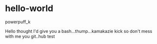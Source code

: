 # hello-world
powerpuff_k

Hello thought I'd give you a bash...thump...kamakazie kick so don't mess with me you git..hub
test

